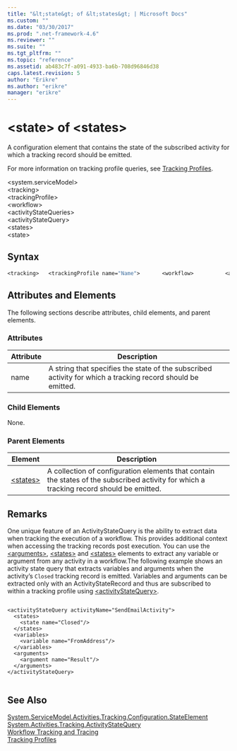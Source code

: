 ```yaml
---
title: "&lt;state&gt; of &lt;states&gt; | Microsoft Docs"
ms.custom: ""
ms.date: "03/30/2017"
ms.prod: ".net-framework-4.6"
ms.reviewer: ""
ms.suite: ""
ms.tgt_pltfrm: ""
ms.topic: "reference"
ms.assetid: ab483c7f-a091-4933-ba6b-708d96846d38
caps.latest.revision: 5
author: "Erikre"
ms.author: "erikre"
manager: "erikre"
---
```

# &lt;state&gt; of &lt;states&gt;
A configuration element that contains the state of the subscribed activity for which a tracking record should be emitted.  
  
 For more information on tracking profile queries, see [Tracking Profiles](../../../../../docs/framework/wf/tracking-profiles.md).  
  
 \<system.serviceModel>  
\<tracking>  
\<trackingProfile>  
\<workflow>  
\<activityStateQueries>  
\<activityStateQuery>  
\<states>  
\<state>  
  
## Syntax  
  
```vb  
<tracking>   <trackingProfile name="Name">       <workflow>          <activityStateQueries>             <activityStateQuery activityName="String" />                <states>                   <state name="String"/>                </states>          </activityStateQueries>       </workflow>   </trackingProfile></tracking>  
```  
  
## Attributes and Elements  
 The following sections describe attributes, child elements, and parent elements.  
  
### Attributes  
  
|Attribute|Description|  
|---------------|-----------------|  
|name|A string that specifies the state of the subscribed activity for which a tracking record should be emitted.|  
  
### Child Elements  
 None.  
  
### Parent Elements  
  
|Element|Description|  
|-------------|-----------------|  
|[\<states>](../../../../../docs/framework/configuring-apps/file-schema/wf/states-of-activitystatequery.md)|A collection of configuration elements that contain the states of the subscribed activity for which a tracking record should be emitted.|  
  
## Remarks  
 One unique feature of an ActivityStateQuery is the ability to extract data when tracking the execution of a workflow. This provides additional context when accessing the tracking records post execution. You can use the [\<arguments>](../../../../../docs/framework/configuring-apps/file-schema/wf/arguments.md), [\<states>](../../../../../docs/framework/configuring-apps/file-schema/wf/states.md) and [\<states>](../../../../../docs/framework/configuring-apps/file-schema/wf/states.md) elements to extract any variable or argument from any activity in a workflow.The following example shows an activity state query that extracts variables and arguments when the activity’s `Closed` tracking record is emitted. Variables and arguments can be extracted only with an ActivityStateRecord and thus are subscribed to within a tracking profile using [\<activityStateQuery>](../../../../../docs/framework/configuring-apps/file-schema/wf/activitystatequery.md).  
  
```  
  
<activityStateQuery activityName="SendEmailActivity">  
  <states>  
    <state name="Closed"/>  
  </states>  
  <variables>  
    <variable name="FromAddress"/>  
  </variables>  
  <arguments>  
    <argument name="Result"/>  
  </arguments>  
</activityStateQuery>  
  
```  
  
## See Also  
 [System.ServiceModel.Activities.Tracking.Configuration.StateElement](assetId:///System.ServiceModel.Activities.Tracking.Configuration.StateElement?qualifyHint=False&amp;autoUpgrade=True)   
 [System.Activities.Tracking.ActivityStateQuery](assetId:///System.Activities.Tracking.ActivityStateQuery?qualifyHint=False&amp;autoUpgrade=True)   
 [Workflow Tracking and Tracing](../../../../../docs/framework/wf/workflow-tracking-and-tracing.md)   
 [Tracking Profiles](../../../../../docs/framework/wf/tracking-profiles.md)